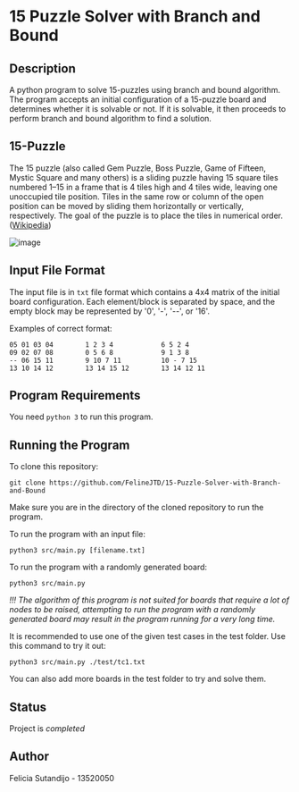 # 15 Puzzle Solver with Branch and Bound

## Description
A python program to solve 15-puzzles using branch and bound algorithm. The program accepts an initial configuration of a 15-puzzle board and determines whether it is solvable or not. If it is solvable, it then proceeds to perform branch and bound algorithm to find a solution.

## 15-Puzzle
The 15 puzzle (also called Gem Puzzle, Boss Puzzle, Game of Fifteen, Mystic Square and many others) is a sliding puzzle having 15 square tiles numbered 1–15 in a frame that is 4 tiles high and 4 tiles wide, leaving one unoccupied tile position. Tiles in the same row or column of the open position can be moved by sliding them horizontally or vertically, respectively. The goal of the puzzle is to place the tiles in numerical order. ([Wikipedia](https://en.wikipedia.org/wiki/15_puzzle))

![image](https://user-images.githubusercontent.com/75204822/161440337-87ba139e-192b-4271-adb1-2f9a3b19f0a0.png)

## Input File Format
The input file is in `txt` file format which contains a 4x4 matrix of the initial board configuration. Each element/block is separated by space, and the empty block may be represented by '0', '-', '--', or '16'.  

Examples of correct format:
```
05 01 03 04        1 2 3 4            6 5 2 4
09 02 07 08        0 5 6 8            9 1 3 8
-- 06 15 11        9 10 7 11          10 - 7 15
13 10 14 12        13 14 15 12        13 14 12 11
```
## Program Requirements
You need `python 3` to run this program.

## Running the Program
To clone this repository:
```
git clone https://github.com/FelineJTD/15-Puzzle-Solver-with-Branch-and-Bound
```

Make sure you are in the directory of the cloned repository to run the program.  

To run the program with an input file:
```
python3 src/main.py [filename.txt]
```
To run the program with a randomly generated board:
```
python3 src/main.py
```
_!!! The algorithm of this program is not suited for boards that require a lot of nodes to be raised, attempting to run the program with a randomly generated board may result in the program running for a very long time._  

It is recommended to use one of the given test cases in the test folder. Use this command to try it out:
```
python3 src/main.py ./test/tc1.txt
```
You can also add more boards in the test folder to try and solve them.

## Status
Project is _completed_

## Author
Felicia Sutandijo - 13520050
